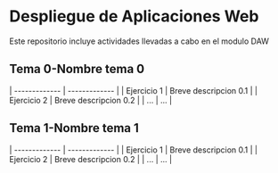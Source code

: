 # Despliegue de Aplicaciones Web
Este repositorio incluye actividades llevadas a cabo en el modulo DAW

## Tema 0-Nombre tema 0

| ------------- | ------------- |
| Ejercicio 1  | Breve descripcion 0.1 |
| Ejercicio 2 | Breve descripcion 0.2  |
| ... | ...  |





## Tema 1-Nombre tema 1

| ------------- | ------------- |
| Ejercicio 1  | Breve descripcion 0.1 |
| Ejercicio 2 | Breve descripcion 0.2  |
| ... | ...  |
